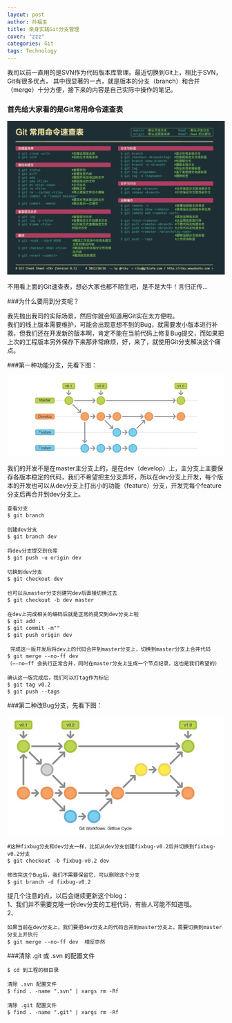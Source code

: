 ```yaml
---
layout: post
author: 孙福生
title: 亲身实践Git分支管理
cover: "zzz"
categories: Git
tags: Technology
---
```


我司以前一直用的是SVN作为代码版本库管理。最近切换到Git上，相比于SVN，Git有很多优点，
其中很显著的一点，就是版本的分支（branch）和合并（merge）十分方便，接下来的内容是自己实际中操作的笔记。


### 首先给大家看的是Git常用命令速查表

![](/assets/git_map.jpg) 

不用看上面的Git速查表，想必大家也都不陌生吧，是不是大牛！言归正传...


###为什么要用到分支呢？

我先抛出我司的实际场景，然后你就会知道用Git实在太方便啦。  
我们的线上版本需要维护，可能会出现意想不到的Bug，就需要发小版本进行补救，但我们还在开发新的版本啊，肯定不能在当前代码上修复Bug提交，而如果把上次的工程版本另外保存下来那非常麻烦，好，来了，就使用Git分支解决这个痛点。


###第一种功能分支，先看下图：

![](/assets/git_branch_1.jpg) 

我们的开发不是在master主分支上的，是在dev（develop）上，主分支上主要保存各版本稳定的代码，我们不希望把主分支弄坏，所以在dev分支上开发，每个版本的开发也可以从dev分支上打出小的功能（feature）分支，开发完每个feature分支后再合并到dev分支上。

	查看分支  
	$ git branch  

	创建dev分支  
	$ git branch dev  

	将dev分支提交到仓库  
	$ git push -u origin dev  

	切换到dev分支  
	$ git checkout dev  

	也可以从master分支创建完dev后直接切换过去  
	$ git checkout -b dev master

	在dev上完成相关的编码后就是正常的提交到dev分支上啦
	$ git add .  
	$ git commit -m""  
	$ git push origin dev 

	 完成这一版开发后将dev上的代码合并到master分支上，切换到master分支上合并代码  
	$ git merge --no-ff dev  
	（–-no–ff 会执行正常合并，同时在master分支上生成一个节点纪录，这也是我们希望的）  

	确认这一版完成后，我们可以打tag作为标记  
	$ git tag v0.2  
	$ git push --tags  


###第二种改Bug分支，先看下图：

![](/assets/git_branch_2.jpg) 

	#这种fixbug分支和dev分支一样，比如从dev分支创建fixbug-v0.2后并切换到fixbug-v0.2分支  
	$ git checkout -b fixbug-v0.2 dev  

	修改完这个Bug后，我们不需要保留它，可以删除这个分支  
	$ git branch -d fixbug-v0.2


提几个注意的点，以后会继续更新这个blog：  
1、我们并不需要克隆一份dev分支的工程代码，有些人可能不知道哦。  
2、

	如果当前在dev分支上，我们要把dev分支上的代码合并到master分支上，需要切换到master分支上并执行
	$ git merge --no-ff dev  相反亦然

###清除 .git 或 .svn 的配置文件

	$ cd 到工程的根目录 

    清除 .svn 配置文件
    $ find . -name ".svn" | xargs rm -Rf

    清除 .git 配置文件
    $ find . -name ".git" | xargs rm -Rf

